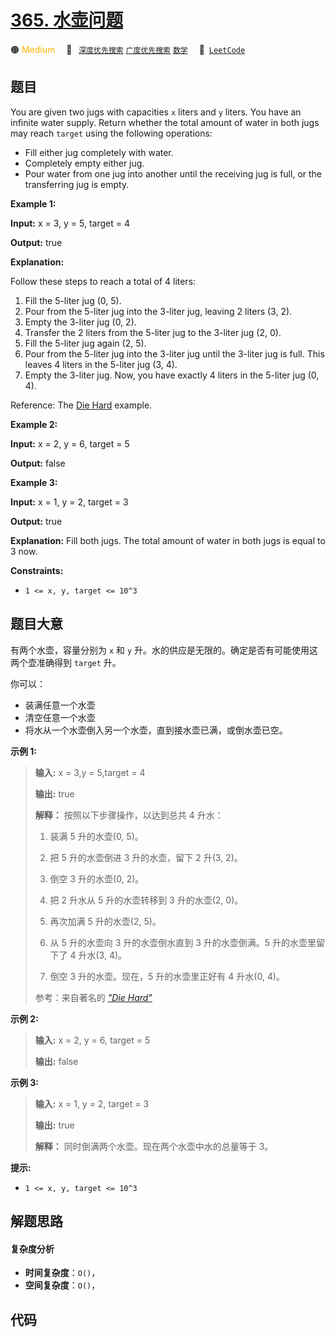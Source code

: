# [365. 水壶问题](https://leetcode.com/problems/water-and-jug-problem)

🟠 <font color=#ffb800>Medium</font>&emsp; 🔖&ensp; [`深度优先搜索`](/leetcode-js/outline/tag/depth-first-search.md) [`广度优先搜索`](/leetcode-js/outline/tag/breadth-first-search.md) [`数学`](/leetcode-js/outline/tag/math.md)&emsp; 🔗&ensp;[`LeetCode`](https://leetcode.com/problems/water-and-jug-problem)

## 题目

You are given two jugs with capacities `x` liters and `y` liters. You have an
infinite water supply. Return whether the total amount of water in both jugs
may reach `target` using the following operations:

  * Fill either jug completely with water.
  * Completely empty either jug.
  * Pour water from one jug into another until the receiving jug is full, or the transferring jug is empty.



**Example 1:**

**Input:** x = 3, y = 5, target = 4

**Output:** true

**Explanation:**

Follow these steps to reach a total of 4 liters:

  1. Fill the 5-liter jug (0, 5).
  2. Pour from the 5-liter jug into the 3-liter jug, leaving 2 liters (3, 2).
  3. Empty the 3-liter jug (0, 2).
  4. Transfer the 2 liters from the 5-liter jug to the 3-liter jug (2, 0).
  5. Fill the 5-liter jug again (2, 5).
  6. Pour from the 5-liter jug into the 3-liter jug until the 3-liter jug is full. This leaves 4 liters in the 5-liter jug (3, 4).
  7. Empty the 3-liter jug. Now, you have exactly 4 liters in the 5-liter jug (0, 4).

Reference: The [Die
Hard](https://www.youtube.com/watch?v=BVtQNK_ZUJg&ab_channel=notnek01)
example.

**Example 2:**

**Input:** x = 2, y = 6, target = 5

**Output:** false

**Example 3:**

**Input:** x = 1, y = 2, target = 3

**Output:** true

**Explanation:** Fill both jugs. The total amount of water in both jugs is
equal to 3 now.



**Constraints:**

  * `1 <= x, y, target <= 10^3`


## 题目大意

有两个水壶，容量分别为 `x` 和 `y` 升。水的供应是无限的。确定是否有可能使用这两个壶准确得到 `target` 升。

你可以：

  * 装满任意一个水壶
  * 清空任意一个水壶
  * 将水从一个水壶倒入另一个水壶，直到接水壶已满，或倒水壶已空。



**示例 1:**  
> 
> 
> 
> 
> 
> **输入:** x = 3,y = 5,target = 4
> 
> **输出:** true
> 
> **解释：** 按照以下步骤操作，以达到总共 4 升水：
> 
> 1. 装满 5 升的水壶(0, 5)。
> 
> 2. 把 5 升的水壶倒进 3 升的水壶，留下 2 升(3, 2)。
> 
> 3. 倒空 3 升的水壶(0, 2)。
> 
> 4. 把 2 升水从 5 升的水壶转移到 3 升的水壶(2, 0)。
> 
> 5. 再次加满 5 升的水壶(2, 5)。
> 
> 6. 从 5 升的水壶向 3 升的水壶倒水直到 3 升的水壶倒满。5 升的水壶里留下了 4 升水(3, 4)。
> 
> 7. 倒空 3 升的水壶。现在，5 升的水壶里正好有 4 升水(0, 4)。
> 
> 参考：来自著名的 [_"Die Hard"_](https://www.youtube.com/watch?v=BVtQNK_ZUJg)

**示例 2:**

> 
> 
> 
> 
> 
> **输入:** x = 2, y = 6, target = 5
> 
> **输出:** false
> 
> 

**示例 3:**

> 
> 
> 
> 
> 
> **输入:** x = 1, y = 2, target = 3
> 
> **输出:** true
> 
> **解释：** 同时倒满两个水壶。现在两个水壶中水的总量等于 3。



**提示:**

  * `1 <= x, y, target <= 10^3`


## 解题思路

#### 复杂度分析

- **时间复杂度**：`O()`，
- **空间复杂度**：`O()`，

## 代码

```javascript

```